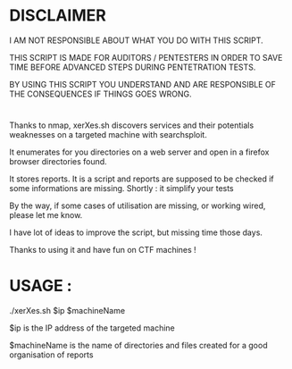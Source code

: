 # DISCLAIMER ################

I AM NOT RESPONSIBLE ABOUT WHAT YOU DO WITH THIS SCRIPT.

THIS SCRIPT IS MADE FOR AUDITORS / PENTESTERS IN ORDER TO SAVE TIME BEFORE ADVANCED STEPS DURING PENTETRATION TESTS.

BY USING THIS SCRIPT YOU UNDERSTAND AND ARE RESPONSIBLE OF THE CONSEQUENCES IF THINGS GOES WRONG.

# ####################################################

Thanks to nmap, xerXes.sh discovers services and their potentials weaknesses on a targeted machine with searchsploit. 

It enumerates for you directories on a web server and open in a firefox browser directories found.

It stores reports. It is a script and reports are supposed to be checked if some informations are missing.
Shortly : it simplify your tests

By the way, if some cases of utilisation are missing, or working wired, please let me know.

I have lot of ideas to improve the script, but missing time those days. 

Thanks to using it and have fun on CTF machines !

# USAGE :
./xerXes.sh $ip $machineName

$ip is the IP address of the targeted machine

$machineName is the name of directories and files created for a good organisation of reports  
